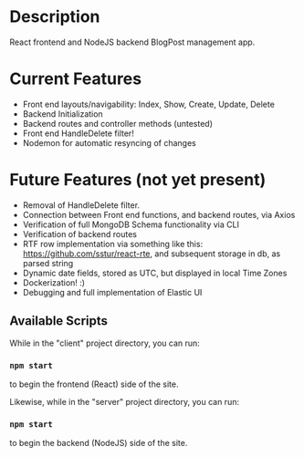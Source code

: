 # Description

React frontend and NodeJS backend BlogPost management app.

# Current Features

- Front end layouts/navigability: Index, Show, Create, Update, Delete
- Backend Initialization
- Backend routes and controller methods (untested)
- Front end HandleDelete filter!
- Nodemon for automatic resyncing of changes

# Future Features (not yet present)

- Removal of HandleDelete filter.
- Connection between Front end functions, and backend routes, via Axios
- Verification of full MongoDB Schema functionality via CLI
- Verification of backend routes
- RTF row implementation via something like this: https://github.com/sstur/react-rte, and subsequent storage in db, as parsed string
- Dynamic date fields, stored as UTC, but displayed in local Time Zones
- Dockerization! :)
- Debugging and full implementation of Elastic UI

## Available Scripts

While in the "client" project directory, you can run:

### `npm start`

to begin the frontend (React) side of the site.

Likewise, while in the "server" project directory, you can run:

### `npm start`

to begin the backend (NodeJS) side of the site.

